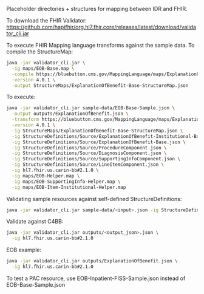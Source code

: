 Placeholder directories + structures for mapping between IDR and FHIR.

To download the FHIR Validator:
https://github.com/hapifhir/org.hl7.fhir.core/releases/latest/download/validator_cli.jar

To execute FHIR Mapping language transforms against the sample data.
To compile the StructureMap:
```sh
java -jar validator_cli.jar \
  -ig maps/EOB-Base.map \
  -compile https://bluebutton.cms.gov/MappingLanguage/maps/ExplanationOfBenefit-Base \
  -version 4.0.1 \
  -output StructureMaps/ExplanationOfBenefit-Base-StructureMap.json
  ```

To execute:
```sh
java -jar validator_cli.jar sample-data/EOB-Base-Sample.json \
  -output outputs/ExplanationOfBenefit.json \
  -transform https://bluebutton.cms.gov/MappingLanguage/maps/ExplanationOfBenefit-Base \
  -version 4.0.1 \
  -ig StructureMaps/ExplanationOfBenefit-Base-StructureMap.json \
  -ig StructureDefinitions/Source/ExplanationOfBenefit-Institutional-Base.json \
  -ig StructureDefinitions/Source/ExplanationOfBenefit-Base.json \
  -ig StructureDefinitions/Source/ProcedureComponent.json \
  -ig StructureDefinitions/Source/DiagnosisComponent.json \
  -ig StructureDefinitions/Source/SupportingInfoComponent.json \
  -ig StructureDefinitions/Source/LineItemComponent.json \
  -ig hl7.fhir.us.carin-bb#2.1.0 \
  -ig maps/EOB-Helper.map \
  -ig maps/EOB-SupportingInfo-Helper.map \
  -ig maps/EOB-Item-Institutional-Helper.map
```

Validating sample resources against self-defined StructureDefinitions:
```sh
java -jar validator_cli.jar sample-data/<input>.json -ig StructureDefinitions/Source/<applicable structure definition>.json
```

Validate against C4BB:
```sh
java -jar validator_cli.jar outputs/<output_json>.json \
  -ig hl7.fhir.us.carin-bb#2.1.0
```

EOB example:
```sh
java -jar validator_cli.jar outputs/ExplanationOfBenefit.json \
  -ig hl7.fhir.us.carin-bb#2.1.0
```

To test a PAC resource, use EOB-Inpatient-FISS-Sample.json instead of EOB-Base-Sample.json
